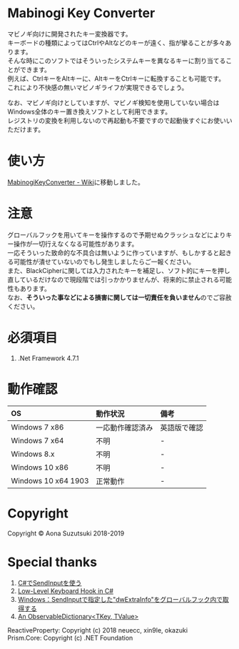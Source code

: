 # Mabinogi Key Converter
マビノギ向けに開発されたキー変換器です。  
キーボードの種類によってはCtrlやAltなどのキーが遠く、指が攣ることが多々あります。  
そんな時にこのソフトではそういったシステムキーを異なるキーに割り当てることができます。  
例えば、CtrlキーをAltキーに、AltキーをCtrlキーに転換することも可能です。  
これにより不快感の無いマビノギライフが実現できるでしょう。  

なお、マビノギ向けとしていますが、マビノギ検知を使用していない場合はWindows全体のキー置き換えソフトとして利用できます。  
レジストリの変換を利用しないので再起動も不要ですので起動後すぐにお使いいただけます。  

# 使い方
[MabinogiKeyConverter - Wiki](https://github.com/AonaSuzutsuki/MabinogiKeyConverter/wiki)に移動しました。  

# 注意
グローバルフックを用いてキーを操作するので予期せぬクラッシュなどによりキー操作が一切行えなくなる可能性があります。  
一応そういった致命的な不具合は無いように作っていますが、もしかすると起きる可能性が潰せていないのでもし発生しましたらご一報ください。  
また、BlackCipherに関しては入力されたキーを補足し、ソフト的にキーを押し直しているだけなので現段階では引っかかりませんが、将来的に禁止される可能性もあります。  
なお、**そういった事などによる損害に関しては一切責任を負いません**のでご容赦ください。  

# 必須項目
1. .Net Framework 4.7.1

# 動作確認
| OS | 動作状況 | 備考 |
|:---|:---|:---|
|Windows 7 x86 | 一応動作確認済み | 英語版で確認 |
|Windows 7 x64 | 不明 | - |
|Windows 8.x | 不明 | - |
|Windows 10 x86 | 不明 | - |
|Windows 10 x64 1903 | 正常動作 | - |

# Copyright
Copyright © Aona Suzutsuki 2018-2019  

# Special thanks
1. [C#でSendInputを使う](https://gist.github.com/romichi/4971512)  
2. [Low-Level Keyboard Hook in C#](https://blogs.msdn.microsoft.com/toub/2006/05/03/low-level-keyboard-hook-in-c/)  
3. [Windows：SendInputで指定した"dwExtraInfo"をグローバルフック内で取得する](http://d.hatena.ne.jp/ken_2501jp/20130406/1365235955)  
4. [An ObservableDictionary<TKey, TValue>](https://gist.github.com/kzu/cfe3cb6e4fe3efea6d24)  

ReactiveProperty:   Copyright (c) 2018 neuecc, xin9le, okazuki  
Prism.Core:         Copyright (c) .NET Foundation
